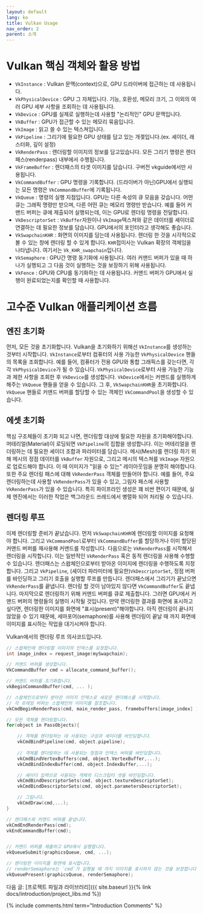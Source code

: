 ```yaml
---
layout: default
lang: ko
title: Vulkan Usage
nav_order: 2
parent: 소개
---
```


# Vulkan 핵심 객체와 활용 방법

- `VkInstance` : Vulkan 문맥(context)으로, GPU 드라이버에 접근하는 데 사용됩니다.
- `VkPhysicalDevice` : GPU 그 자체입니다. 기능, 호환성, 메모리 크기, 그 이외의 여러 GPU 세부 사항을 조회하는 데 사용됩니다.
- `VkDevice` : GPU를 실제로 실행하는데 사용할 "논리적인" GPU 문맥입니다.
- `VkBuffer` : GPU가 접근할 수 있는 메모리 묶음입니다.
- `VkImage` : 읽고 쓸 수 있는 텍스쳐입니다.
- `VkPipeline` : 그리기에 필요한 GPU 상태를 담고 있는 개겣입니다.(ex. 셰이더, 래스터화, 깊이 설정)
- `VkRenderPass` : 렌더링할 이미지의 정보를 담고있습니다. 모든 그리기 명령은 렌더패스(renderpass) 내부에서 수행됩니다.
- `VkFrameBuffer` : 렌더패스의 타겟 이미지를 담습니다. 구버전 vkguide에서만 사용됩니다.
- `VkCommandBuffer` : GPU 명령을 기록합니다. (드라이버가 아닌)GPU에서 실행되는 모든 명령은 `VkCommandBuffer`에 기록됩니다.
- `VkQueue` : 명령의 실행 지점입니다. GPU는 다른 속성의 큐 모음을 갖습니다. 어떤 큐는 그래픽 명령만 받으며, 다른 어떤 큐는 메모리 명령만 받습니다. 예를 들어 커맨드 버퍼는 큐에 제출되어 실행되는데, 이는 GPU로 렌더링 명령을 전달합니다.
- `VkDescriptorSet` : `VkBuffer`자원이나 `VkImage`텍스쳐와 같은 데이터를 셰이더로 연결하는 데 필요한 정보를 담습니다. GPU에서의 포인터라고 생각해도 좋습니다.
- `VkSwapchainKHR` : 화면의 이미지를 담는데 사용됩니다. 렌더링 한 것을 시각적으로 볼 수 있는 창에 렌더링 할 수 있게 합니다. `KHR`접미사는 Vulkan 확장의 객체임을 나타냅니다. 여기서는 `Vk_KHR_swapchain`입니다.
- `VkSemaphore` : GPU간 명령 동기화에 사용됩니다. 여러 커맨드 버퍼가 있을 때 하나가 실행되고 그 다음 것이 실행하는 것을 보장하기 위해 사용됩니다.
- `VkFence` : GPU와 CPU를 동기화하는 데 사용됩니다. 커맨드 버퍼가 GPU에서 실행이 완료되었는지를 확인할 때 사용합니다.

# 고수준 Vulkan 애플리케이션 흐름

## 엔진 초기화
먼저, 모든 것을 초기화합니다. Vulkan을 초기화하기 위해선 `VkInstance`를 생성하는 것부터 시작합니다. `VkInstance`로부터 컴퓨터의 사용 가능한 `VkPhysicalDevice` 핸들의 목록을 조회합니다. 예를 들어, 컴퓨터가 전용 GPU와 통합 그래픽스를 갖는다면, 각각 `VkPhysicalDevice`가 될 수 있습니다.  `VkPhysicalDevice`로부터 사용 가능한 기능과 제한 사항을 조회한 후 `VkDevice`를 생성합니다. `VkDevice`에서는 커맨드를 실행하게 해주는 `VkQueue` 핸들을 얻을 수 있습니다. 그 후, `VkSwapchainKHR`을 초기화합니다. `VkQueue` 핸들로 커맨드 버퍼를 할당할 수 있는 객체인 `VkCommandPool`을 생성할 수 있습니다.

## 에셋 초기화
핵심 구조체들이 초기화 되고 나면, 렌더링할 대상에 필요한 자원을 초기화해야합니다. 머테리얼(Material)이 로딩되면 `VkPipeline`의 집합을 생성합니다. 이는 머테리얼을 렌더링하는 데 필요한 셰이더 조합과 파라미터를 담습니다. 메시(Mesh)를 렌더링 하기 위해 메시의 정점 데이터를 `VkBuffer` 자원으로, 그리고 메시의 텍스쳐를 `VkImage` 자원으로 업로드해야 합니다. 이 때 이미지가 "읽을 수 있는" 레이아웃임을 분명히 해야합니다. 또한 주요 렌더링 패스에 대해 `VkRenderPass` 객체를 만들어야 합니다. 예를 들어, 주요 렌더링하는데 사용할 `VkRenderPass`가 있을 수 있고, 그림자 패스에 사용할 `VkRenderPass`가 있을 수 있습니다. 특히 파이프라인 생성은 꽤 비싼 편이기 때문에, 실제 엔진에서는 이러한 작업은 백그라운드 쓰레드에서 병렬화 되어 처리될 수 있습니다. 

## 렌더링 루프
이제 렌더링할 준비가 끝났습니다. 먼저 `VkSwapchainKHR`에 렌더링할 이미지를 요청해야 합니다. 그리고 `VkCommandPool`로부터 `VkCommandBuffer`를 할당하거나 이미 할당된 커맨드 버퍼를 재사용해 커맨드를 작성합니다. 다음으로는 `VkRenderPass`를 시작해서 렌더링을 시작합니다. 이는 일반적인 `VkRenderPass` 혹은 동적 렌더링을 사용해 수행할 수 있습니다. 렌더패스는 스왑체인으로부터 받아온 이미지에 렌더링을 수행하도록 지정합니다. 그리고 `VkPipeline`, (셰이더 파라미터에 필요한)`VkDescriptorSet`, 정점 버퍼를 바인딩하고 그리기 호출을 실행할 루프를 만듭니다. 렌더패스에서 그리기가 끝났으면 `VkRenderPass`를 끝냅니다. 렌더링 할 것이 남아있지 않다면 `VkCommandBuffer`도 끝냅니다. 마지막으로 렌더링하기 위해 커맨드 버퍼를 큐로 제출합니다. 그러면 GPU에서 커맨드 버퍼의 명령들의 실행이 시작될 것입니다. 만약 렌더링한 결과를 화면에 표시하고 싶다면, 렌더링한 이미지를 화면에 "표시(present)"해야합니다. 아직 렌더링이 끝나지 않았을 수 있기 때문에, 세마포어(semaphore)를 사용해 렌더링이 끝날 때 까지 화면에 이미지를 표시하는 작업을 대기시켜야 합니다.

Vulkan에서의 렌더링 루프 의사코드입니다.

```cpp
// 스왑체인에 렌더링할 이미지의 인덱스를 요청합니다.
int image_index = request_image(mySwapchain);

// 커맨드 버퍼를 생성합니다.
VkCommandBuffer cmd = allocate_command_buffer();

// 커맨드 버퍼를 초기화합니다.
vkBeginCommandBuffer(cmd, ... );

// 스왑체인으로부터 받아온 이미지 인덱스로 새로운 렌더패스를 시작합니다.
// 각 프레임 버퍼는 스왑체인의 이미지를 참조합니다.
vkCmdBeginRenderPass(cmd, main_render_pass, framebuffers[image_index] );

// 모든 객체를 렌더링합니다.
for(object in PassObjects){

    // 객체를 렌더링하는 데 사용되는 구성과 셰이더를 바인딩합니다.
    vkCmdBindPipeline(cmd, object.pipeline);
    
    // 객체를 렌더링하는 데 사용되는 정점과 인덱스 버퍼를 바인딩합니다.
    vkCmdBindVertexBuffers(cmd, object.VertexBuffer,...);
    vkCmdBindIndexBuffer(cmd, object.IndexBuffer,...);

    // 셰이더 입력으로 사용되는 객체의 디스크립터 셋을 바인딩합니다.
    vkCmdBindDescriptorSets(cmd, object.textureDescriptorSet);
    vkCmdBindDescriptorSets(cmd, object.parametersDescriptorSet);

    // 그립니다.
    vkCmdDraw(cmd,...);
}

// 렌더패스와 커맨드 버퍼를 끝냅니다.
vkCmdEndRenderPass(cmd);
vkEndCommandBuffer(cmd);


// 커맨드 버퍼를 제출하고 GPU에서 실행합니다.
vkQueueSubmit(graphicsQueue, cmd, ...);

// 렌더링한 이미지를 화면에 표시합니다.
// renderSemaphore는 `cmd`가 실행될 때 까지 이미지를 표시하지 않는 것을 보장합니다.
vkQueuePresent(graphicsQueue, renderSemaphore);
```

다음 글: [프로젝트 파일과 라이브러리]({{ site.baseurl }}{% link docs/introduction/project_libs.md %})


{% include comments.html term="Introduction Comments" %}